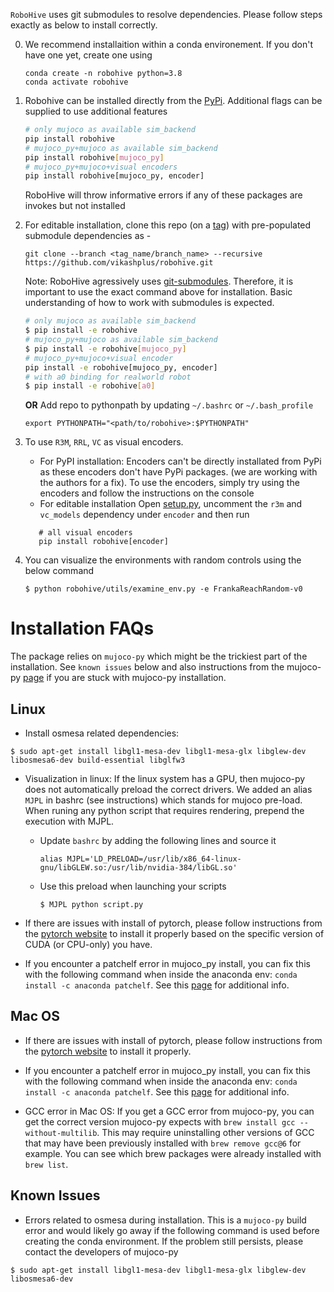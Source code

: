 `RoboHive` uses git submodules to resolve dependencies. Please follow steps exactly as below to install correctly.

0. We recommend installaition within a conda environement. If you don't have one yet, create one using
   ```
   conda create -n robohive python=3.8
   conda activate robohive
   ```

1. Robohive can be installed directly from the [PyPi](https://pypi.org/project/robohive/). Additional flags can be supplied to use additional  features
   ``` bash
   # only mujoco as available sim_backend
   pip install robohive
   # mujoco_py+mujoco as available sim_backend
   pip install robohive[mujoco_py]
   # mujoco_py+mujoco+visual encoders
   pip install robohive[mujoco_py, encoder]
   ```
   RoboHive will throw informative errors if any of these packages are invokes but not installed

2. For editable installation, clone this repo (on a [tag](https://github.com/vikashplus/robohive/releases)) with pre-populated submodule dependencies as -
   ```
   git clone --branch <tag_name/branch_name> --recursive https://github.com/vikashplus/robohive.git
   ```
   Note: RoboHive agressively uses [git-submodules](https://git-scm.com/book/en/v2/Git-Tools-Submodules). Therefore, it is important to use the exact command above for installation. Basic understanding of how to work with submodules is expected.

   ```bash
   # only mujoco as available sim_backend
   $ pip install -e robohive
   # mujoco_py+mujoco as available sim_backend
   $ pip install -e robohive[mujoco_py]
   # mujoco_py+mujoco+visual encoder
   pip install -e robohive[mujoco_py, encoder]
   # with a0 binding for realworld robot
   $ pip install -e robohive[a0]
   ```
   **OR** Add repo to pythonpath by updating `~/.bashrc` or `~/.bash_profile`
   ```
   export PYTHONPATH="<path/to/robohive>:$PYTHONPATH"
   ```
3. To use `R3M`, `RRL`, `VC` as visual encoders.
   - For PyPI installation: Encoders can't be directly installated from PyPi as these encoders don't have PyPi packages. (we are working with the authors for a fix). To use the encoders, simply try using the encoders and follow the instructions on the console
   - For editable installation
      Open [setup.py](/setup.py), uncomment the `r3m` and `vc_models` dependency under `encoder` and then run
   ```
      # all visual encoders
      pip install robohive[encoder]
   ```

4. You can visualize the environments with random controls using the below command
   ```
   $ python robohive/utils/examine_env.py -e FrankaReachRandom-v0
   ```


# Installation FAQs
The package relies on `mujoco-py` which might be the trickiest part of the installation. See `known issues` below and also instructions from the mujoco-py [page](https://github.com/openai/mujoco-py) if you are stuck with mujoco-py installation.

## Linux
- Install osmesa related dependencies:
```
$ sudo apt-get install libgl1-mesa-dev libgl1-mesa-glx libglew-dev libosmesa6-dev build-essential libglfw3
```

- Visualization in linux: If the linux system has a GPU, then mujoco-py does not automatically preload the correct drivers. We added an alias `MJPL` in bashrc (see instructions) which stands for mujoco pre-load. When runing any python script that requires rendering, prepend the execution with MJPL.

   - Update `bashrc` by adding the following lines and source it
      ```
      alias MJPL='LD_PRELOAD=/usr/lib/x86_64-linux-gnu/libGLEW.so:/usr/lib/nvidia-384/libGL.so'
      ```
   - Use this preload when launching your scripts
      ```
      $ MJPL python script.py
      ```
- If there are issues with install of pytorch, please follow instructions from the [pytorch website](https://pytorch.org/) to install it properly based on the specific version of CUDA (or CPU-only) you have.

- If you encounter a patchelf error in mujoco_py install, you can fix this with the following command when inside the anaconda env: `conda install -c anaconda patchelf`. See this [page](https://github.com/openai/mujoco-py/issues/147) for additional info.

## Mac OS

- If there are issues with install of pytorch, please follow instructions from the [pytorch website](https://pytorch.org/) to install it properly.

- If you encounter a patchelf error in mujoco_py install, you can fix this with the following command when inside the anaconda env: `conda install -c anaconda patchelf`. See this [page](https://github.com/openai/mujoco-py/issues/147) for additional info.

- GCC error in Mac OS: If you get a GCC error from mujoco-py, you can get the correct version mujoco-py expects with `brew install gcc --without-multilib`. This may require uninstalling other versions of GCC that may have been previously installed with `brew remove gcc@6` for example. You can see which brew packages were already installed with `brew list`.


## Known Issues
- Errors related to osmesa during installation. This is a `mujoco-py` build error and would likely go away if the following command is used before creating the conda environment. If the problem still persists, please contact the developers of mujoco-py
```
$ sudo apt-get install libgl1-mesa-dev libgl1-mesa-glx libglew-dev libosmesa6-dev
```
